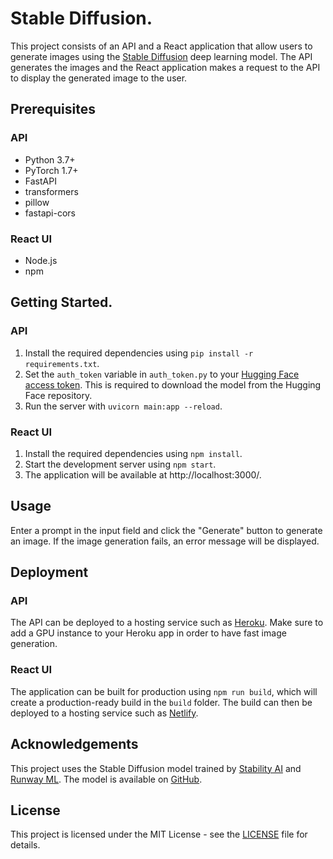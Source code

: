 # Stable Diffusion.

This project consists of an API and a React application that allow users to generate images using the [Stable Diffusion](https://github.com/CompVis/stable-diffusion) deep learning model. The API generates the images and the React application makes a request to the API to display the generated image to the user.

## Prerequisites

### API

- Python 3.7+
- PyTorch 1.7+
- FastAPI
- transformers
- pillow
- fastapi-cors

### React UI

- Node.js
- npm

## Getting Started.

### API

1. Install the required dependencies using `pip install -r requirements.txt`.
2. Set the `auth_token` variable in `auth_token.py` to your [Hugging Face access token](https://huggingface.co/settings/tokens). This is required to download the model from the Hugging Face repository.
3. Run the server with `uvicorn main:app --reload`.

### React UI

1. Install the required dependencies using `npm install`.
2. Start the development server using `npm start`.
3. The application will be available at http://localhost:3000/.

## Usage

Enter a prompt in the input field and click the "Generate" button to generate an image. If the image generation fails, an error message will be displayed.

## Deployment

### API

The API can be deployed to a hosting service such as [Heroku](https://www.heroku.com/). Make sure to add a GPU instance to your Heroku app in order to have fast image generation.

### React UI

The application can be built for production using `npm run build`, which will create a production-ready build in the `build` folder. The build can then be deployed to a hosting service such as [Netlify](https://www.netlify.com/).

## Acknowledgements

This project uses the Stable Diffusion model trained by [Stability AI](https://stability.ai/) and [Runway ML](https://runwayml.com/). The model is available on [GitHub](https://github.com/CompVis/stable-diffusion).

## License

This project is licensed under the MIT License - see the [LICENSE](LICENSE) file for details.
